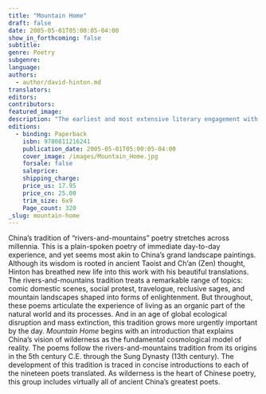 ```yaml
---
title: "Mountain Home"
draft: false
date: 2005-05-01T05:00:05-04:00
show_in_forthcoming: false
subtitle:
genre: Poetry
subgenre:
language:
authors:
  - author/david-hinton.md
translators:
editors:
contributors:
featured_image:
description: "The earliest and most extensive literary engagement with wilderness in human history, this is vital poetry that feels utterly contemporary. "
editions:
  - binding: Paperback
    isbn: 9780811216241
    publication_date: 2005-05-01T05:00:05-04:00
    cover_image: /images/Mountain_Home.jpg
    forsale: false
    saleprice:
    shipping_charge:
    price_us: 17.95
    price_cn: 25.00
    trim_size: 6x9
    Page_count: 320
_slug: mountain-home
---
```


China’s tradition of “rivers-and-mountains” poetry stretches across millennia. This is a plain-spoken poetry of immediate day-to-day experience, and yet seems most akin to China’s grand landscape paintings. Although its wisdom is rooted in ancient Taoist and Ch’an (Zen) thought, Hinton has breathed new life into this work with his beautiful translations. The rivers-and-mountains tradition treats a remarkable range of topics: comic domestic scenes, social protest, travelogue, reclusive sages, and mountain landscapes shaped into forms of enlightenment. But throughout, these poems articulate the experience of living as an organic part of the natural world and its processes. And in an age of global ecological disruption and mass extinction, this tradition grows more urgently important by the day. _Mountain Home_ begins with an introduction that explains China’s vision of wilderness as the fundamental cosmological model of reality. The poems follow the rivers-and-mountains tradition from its origins in the 5th century C.E. through the Sung Dynasty (13th century). The development of this tradition is traced in concise introductions to each of the nineteen poets translated. As wilderness is the heart of Chinese poetry, this group includes virtually all of ancient China’s greatest poets.

